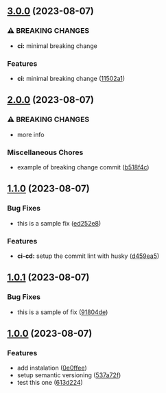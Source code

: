 ## [3.0.0](https://github.com/marzzy/my-github-action-playground/compare/v-2.0.0...v-3.0.0) (2023-08-07)


### ⚠ BREAKING CHANGES

* **ci:** minimal breaking change

### Features

* **ci:** minimal breaking change ([11502a1](https://github.com/marzzy/my-github-action-playground/commit/11502a18c322e3d04695853bc0f363835b3df0ef))

## [2.0.0](https://github.com/marzzy/my-github-action-playground/compare/v-1.1.0...v-2.0.0) (2023-08-07)


### ⚠ BREAKING CHANGES

* more info

### Miscellaneous Chores

* example of breaking change commit ([b518f4c](https://github.com/marzzy/my-github-action-playground/commit/b518f4c90aba260fe8d2ef84c2e2d0b2c19e7d6b))

## [1.1.0](https://github.com/marzzy/my-github-action-playground/compare/v-1.0.1...v-1.1.0) (2023-08-07)


### Bug Fixes

* this is a sample fix ([ed252e8](https://github.com/marzzy/my-github-action-playground/commit/ed252e8f6650bae01b2ebcc8ee5de8861f114a2f))


### Features

* **ci-cd:** setup the commit lint with husky ([d459ea5](https://github.com/marzzy/my-github-action-playground/commit/d459ea5db6c823d57d4ee1b6c6a62b028f62a7fa))

## [1.0.1](https://github.com/marzzy/my-github-action-playground/compare/v-1.0.0...v-1.0.1) (2023-08-07)


### Bug Fixes

* this is a sample of fix ([91804de](https://github.com/marzzy/my-github-action-playground/commit/91804de59a09e8d69b671e05a482881cead5c4d1))

## [1.0.0](https://github.com/marzzy/my-github-action-playground/compare/...v-1.0.0) (2023-08-07)


### Features

* add instalation ([0e0ffee](https://github.com/marzzy/my-github-action-playground/commit/0e0ffeef079cd320775b1fe3cfddeb3212f0f9f8))
* setup semantic versioning ([537a72f](https://github.com/marzzy/my-github-action-playground/commit/537a72f54aa42bf6a0d38dfdbbc6362e98a02a5b))
* test this one ([613d224](https://github.com/marzzy/my-github-action-playground/commit/613d2249f235112b390061ba438431470a113612))
